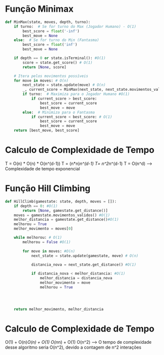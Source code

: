 # Função Minimax

```python
def MinMax(state, moves, depth, turno):
    if turno:  # Se for turno do Max (Jogador Humano) - O(1)
        best_score = float('-inf')
        best_move = None
    else:  # Se for turno do Min (Fantasma)
        best_score = float('inf')
        best_move = None

    if depth == 0 or state.isTerminal(): #O(1)
        score = state.get_score() # O(1)
        return [None, score]

    # Itera pelos movimentos possíveis
    for move in moves: # O(n)
        next_state = state.update(move) # O(n)
        _, current_score = MinMax(next_state, next_state.movimentos_validos(), depth - 1, not turno) # O(n^(d-1))
        if turno:  # Maximiza para o Jogador Humano #O(1)
            if current_score > best_score:
                best_score = current_score
                best_move = move
        else:  # Minimiza para o Fantasma
            if current_score < best_score: # O(1)
                best_score = current_score
                best_move = move
    return [best_move, best_score]

```
# Calculo de Complexidade de Tempo

T = O(n) * O(n) * O(n^(d-1))
T = (n*n)*n^(d-1)
T= n^2*n^(d-1)
T = O(n^d) --> Complexidade de tempo exponencial

# Função Hill Climbing

```python
def HillClimb(gamestate: state, depth, moves = []):
    if depth == 0: #O(1)
        return [None, gamestate.get_distance()]
    moves = gamestate.movimentos_validos() #O(1)
    melhor_distancia = gamestate.get_distance()#O(1)
    melhorou = True
    melhor_movimento = moves[0]

    while melhorou: # O(1)
        melhorou = False #O(1)
        
        for move in moves: #O(n)
            next_state = state.update(gamestate, move) # O(n)
        
            distancia_nova = next_state.get_distance() #O(1)

            if distancia_nova < melhor_distancia: #O(1)
                melhor_distancia = distancia_nova
                melhor_movimento = move
                melhorou = True

        


    return melhor_movimento, melhor_distancia

```

# Calculo de Complexidade de Tempo

O(1) + O(n)*O(n) + O(1)
O(n*n) + O(1)
O(n^2) --> O tempo de complexidade desse algoritmo seria O(n^2), devido a contagem de n^2 interações